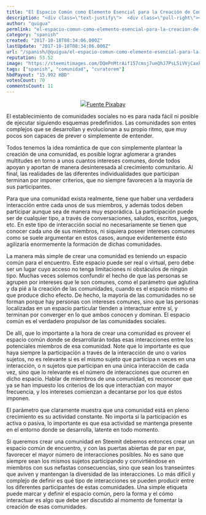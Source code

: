 ```yaml
---
title: "El Espacio Común como Elemento Esencial para la Creación de Comunidades"
description: "<div class=\"text-justify\">  <div class=\"pull-right\"><center><img src=\"https://steemitimages.com/DQmPnMtrAif157cmsj7ueQhJ7PsL5iVVjCaxkkwUa7oxKU7/image...."
author: "quigua"
permlink: "el-espacio-comun-como-elemento-esencial-para-la-creacion-de-comunidades"
category: "spanish"
created: "2017-10-18T08:34:06.000Z"
lastUpdate: "2017-10-18T08:34:06.000Z"
url: "/spanish/@quigua/el-espacio-comun-como-elemento-esencial-para-la-creacion-de-comunidades"
reputation: 53.52
image: "https://steemitimages.com/DQmPnMtrAif157cmsj7ueQhJ7PsL5iVVjCaxkkwUa7oxKU7/image.png"
tags: ["spanish", "comunidad", "curatorem"]
hbdPayout: "15.992 HBD"
votesCount: 70
commentsCount: 11
---
```


<div class="text-justify">

<div class="pull-right"><center><img src="https://steemitimages.com/DQmPnMtrAif157cmsj7ueQhJ7PsL5iVVjCaxkkwUa7oxKU7/image.png"/><a href="https://pixabay.com/es/multitud-humanos-siluetas-2045498/">Fuente Pixabay</a></center></div>

El establecimiento de comunidades sociales no es para nada fácil ni posible de ejecutar siguiendo esquemas predefinidos. Las comunidades son entes complejos que se desarrollan y evolucionan a su propio ritmo, que muy pocos son capaces de prever o simplemente de entender. 


Todos tenemos la idea romántica de que con simplemente plantear la creación de una comunidad, es posible lograr aglomerar a grandes multitudes en torno a unos cuantos intereses comunes, donde todos apoyan y aportan de manera desinteresada al crecimiento comunitario. Al final, las realidades de las diferentes individualidades que participan terminan por imponer criterios, que no siempre favorecen a la mayoría de sus participantes. 

Para que una comunidad exista realmente, tiene que haber una verdadera interacción entre cada unos de sus miembros, y además todos deben participar aunque sea de manera muy esporádica. La participación puede ser de cualquier tipo, a través de conversaciones, saludos, escritos, juegos, etc. En este tipo de interacción social no necesariamente se tienen que conocer cada uno de sus miembros, ni siquiera poseer intereses comunes como se suele argumentar en estos casos, aunque evidentemente ésto agilizaría enormemente la formación de dichas comunidades.

La manera más simple de crear una comunidad es teniendo un espacio común para el encuentro. Este espacio puede ser real o virtual, pero debe ser un lugar cuyo acceso no tenga limitaciones ni obstáculos de ningún tipo. Muchas veces solemos confundir el hecho de que las personas se agrupen por intereses que le son comunes, como el parámetro que aglutina y da pié a la creación de las comunidades, cuando es el espacio mismo el que produce dicho efecto. De hecho, la mayoría de las comunidades no se forman porque hay personas con intereses comunes, sino que las personas localizadas en un espacio particular tienden a interactuar entre sí, y terminan por converger en lo que ambos conocen y dominan. El espacio común es el verdadero propulsor de las comunidades sociales.

De allí, que lo importante  a la hora de crear una comunidad es proveer el espacio común donde se desarrollarán todas esas interacciones entre los potenciales miembros de esa comunidad. Note que lo importante es que haya siempre la participación a través de la interacción de uno o varios sujetos, no es relevante si es el mismo sujeto que participa n veces en una interacción, o n sujetos que participan en una única interacción de cada vez, sino que lo relevante es el número de interacciones que ocurren en dicho espacio. Hablar de miembros de una comunidad, es reconocer que ya se han impuesto los criterios de los que interactúan con mayor frecuencia, y los intereses comienzan a decantarse por los que éstos imponen.

El parámetro que claramente muestra que una comunidad está en pleno crecimiento es su actividad constante. No importa si la participación es activa o pasiva, lo importante es que esa actividad se mantenga presente en el entorno donde se desarrolla, latente en todo momento. 

Si queremos crear una comunidad en Steemit debemos entonces crear un espacio común de encuentro, y con las puertas abiertas de par en par, favorecer el mayor número de interacciones posibles. No es sano que siempre sean los mismos sujetos participando y convirtiéndose en miembros con sus nefastas consecuencias, sino que sean los transeúntes que aviven y mantengan la diversidad de las interacciones. Lo más difícil y complejo de definir es qué tipo de interacciones se pueden producir entre los diferentes participantes de estas comunidades. Una simple etiqueta puede marcar y definir el espacio común, pero la forma y el cómo interactuar es algo que debe ser discutido al momento de fomentar la creación de esas comunidades. 

 </div>